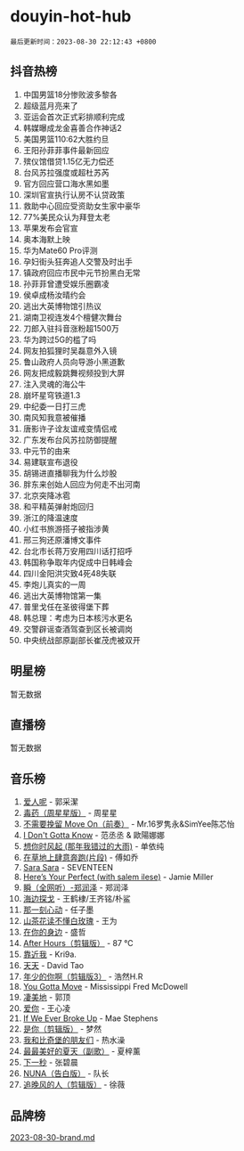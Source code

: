# douyin-hot-hub

`最后更新时间：2023-08-30 22:12:43 +0800`

## 抖音热榜

1. 中国男篮18分惨败波多黎各
1. 超级蓝月亮来了
1. 亚运会首次正式彩排顺利完成
1. 韩媒曝成龙金喜善合作神话2
1. 美国男篮110:62大胜约旦
1. 王阳孙菲菲事件最新回应
1. 殡仪馆借贷1.15亿无力偿还
1. 台风苏拉强度或超杜苏芮
1. 官方回应营口海水黑如墨
1. 深圳官宣执行认房不认贷政策
1. 救助中心回应受资助女生家中豪华
1. 77%美民众认为拜登太老
1. 苹果发布会官宣
1. 奥本海默上映
1. 华为Mate60 Pro评测
1. 孕妇街头狂奔追人交警及时出手
1. 镇政府回应市民中元节扮黑白无常
1. 孙菲菲曾遭受娱乐圈霸凌
1. 侯卓成杨汝晴约会
1. 逃出大英博物馆引热议
1. 湖南卫视连发4个檀健次舞台
1. 刀郎入驻抖音涨粉超1500万
1. 华为跨过5G的槛了吗
1. 网友拍狐狸时吴磊意外入镜
1. 鲁山政府人员向导游小黑道歉
1. 网友把成毅跳舞视频投到大屏
1. 注入灵魂的海公牛
1. 崩坏星穹铁道1.3
1. 中纪委一日打三虎
1. 南风知我意被催播
1. 唐影许子诠友谊戒变情侣戒
1. 广东发布台风苏拉防御提醒
1. 中元节的由来
1. 易建联宣布退役
1. 胡锡进直播聊我为什么炒股
1. 胖东来创始人回应为何走不出河南
1. 北京突降冰雹
1. 和平精英弹射炮回归
1. 浙江的降温速度
1. 小红书旅游搭子被指涉黄
1. 邢三狗还原潘博文事件
1. 台北市长蒋万安用四川话打招呼
1. 韩国称争取年内促成中日韩峰会
1. 四川金阳洪灾致4死48失联
1. 李炮儿真实的一周
1. 逃出大英博物馆第一集
1. 普里戈任在圣彼得堡下葬
1. 韩总理：考虑为日本核污水更名
1. 交警辟谣查酒驾查到区长被调岗
1. 中央统战部原副部长崔茂虎被双开

## 明星榜

暂无数据

## 直播榜

暂无数据

## 音乐榜

1. [爱人呢](https://sf6-cdn-tos.douyinstatic.com/obj/tos-cn-ve-2774/2041dc10f3c442f1992b439a00eaf2ba) - 郭采潔
1. [毒药（周星星版）](https://sf3-cdn-tos.douyinstatic.com/obj/tos-cn-ve-2774/oAXunb2JtDTQMcBfaEkg8Be5IhZQCmGByB0V33) - 周星星
1. [不需要挽留 Move On（前奏）](https://sf6-cdn-tos.douyinstatic.com/obj/tos-cn-ve-2774/ooCBhgCCkF4nExzQL9WZSUbitfA8IsDkgQIYhe) - Mr.16罗隽永&SimYee陈芯怡
1. [I Don't Gotta Know](https://sf6-cdn-tos.douyinstatic.com/obj/tos-cn-ve-2774/o8nCfgMGwCsAvgDe5bzzaDQDFf6ksAUxrlFC8J) - 范丞丞 & 歐陽娜娜
1. [想你时风起 (那年我错过的大雨)](https://sf3-cdn-tos.douyinstatic.com/obj/tos-cn-ve-2774/ooR7G8ftDMzIgnxa0HbReM4CZ74qknQABLtHB1) - 单依纯
1. [在草地上肆意奔跑(片段)](https://sf6-cdn-tos.douyinstatic.com/obj/tos-cn-ve-2774/8831d494742f45dabdfa8adb8b817259) - 傅如乔
1. [Sara Sara](https://sf3-cdn-tos.douyinstatic.com/obj/tos-cn-ve-2774/oAceDXU2gVHZCQFrkrYmX8e5tUBxQPb6Bmd2nF) - SEVENTEEN
1. [Here’s Your Perfect (with salem ilese)](https://sf6-cdn-tos.douyinstatic.com/obj/tos-cn-ve-2774/076b1576c6c546598f803fe53da388a7) - Jamie Miller
1. [瞬（全网听）-郑润泽](https://sf6-cdn-tos.douyinstatic.com/obj/tos-cn-ve-2774/o4Vb9eJZClCZTnRQYy0BRSeHGrDtrkrQgIBvQt) - 郑润泽
1. [海边探戈](https://sf3-cdn-tos.douyinstatic.com/obj/tos-cn-ve-2774/os9gE0VQCGqt6VQkZDyBBYvfSDY0QFe3vVmubn) - 王鹤棣/王齐铭/朴鲨
1. [那一刻心动](https://sf3-cdn-tos.douyinstatic.com/obj/tos-cn-ve-2774/4c0ed00133e3439592b4741c72acc6f3) - 任子墨
1. [山茶花读不懂白玫瑰](https://sf3-cdn-tos.douyinstatic.com/obj/tos-cn-ve-2774/osfn8B7DktrRHEPJgPCfDbw7QDQEkwC16BxZg9) - 王为
1. [在你的身边](https://sf3-cdn-tos.douyinstatic.com/obj/tos-cn-ve-2774/9dce2ee6c9f84c17a6d68458730d7ae8) - 盛哲
1. [After Hours（剪辑版）](https://sf6-cdn-tos.douyinstatic.com/obj/tos-cn-ve-2774/owgWztApWhImMFMpyEyQfAIyIusRBioqSgWk7T) - 87 ℃
1. [靠近我](https://sf6-cdn-tos.douyinstatic.com/obj/tos-cn-ve-2774/oMGCfQ3FZdrziXO1QC8zgfNXawBf91hGAIvUrY) - Kri9a.
1. [天天](https://sf6-cdn-tos.douyinstatic.com/obj/tos-cn-ve-2774/6b075c4856e34a60a1ef022c4a80dec5) - David Tao
1. [年少的你啊（剪辑版3）](https://sf6-cdn-tos.douyinstatic.com/obj/tos-cn-ve-2774/oo2vDGhzyAtN1QLfh5k1iBIpWAv2NOZQysM5tK) - 浩然H.R
1. [You Gotta Move](https://sf6-cdn-tos.douyinstatic.com/obj/tos-cn-ve-2774/a2b672af67514106b25cdfd6f1a8aad2) - Mississippi Fred McDowell
1. [凄美地](https://sf6-cdn-tos.douyinstatic.com/obj/tos-cn-ve-2774/oshF4RgFMhmTSa4jCaHNUXI0NetFtBBQBzBZdf) - 郭顶
1. [爱你](https://sf3-cdn-tos.douyinstatic.com/obj/tos-cn-ve-2774/738d8b240f1e4519b44cf31c84e02e24) - 王心凌
1. [If We Ever Broke Up](https://sf3-cdn-tos.douyinstatic.com/obj/tos-cn-ve-2774/o8onj5HDk0ImtBmO0URBfeyCDXQJMYkQ1gb8Zy) - Mae Stephens
1. [是你（剪辑版）](https://sf3-cdn-tos.douyinstatic.com/obj/tos-cn-ve-2774/46019dae783c4c969944217fe1cfafc4) - 梦然
1. [我和比奇堡的朋友们](https://sf3-cdn-tos.douyinstatic.com/obj/tos-cn-ve-2774/f0505db981ea4a6d91453a15924a82aa) - 热水澡
1. [最最美好的夏天（副歌）](https://sf6-cdn-tos.douyinstatic.com/obj/tos-cn-ve-2774/o4FMghDLZkPIkCutdrsXlbTHcaZztBfeCp9AFS) - 夏梓薰
1. [下一秒](https://sf3-cdn-tos.douyinstatic.com/obj/tos-cn-ve-2774/16eedda97153423db2501ff6373be86a) - 张碧晨
1. [NUNA（告白版）](https://sf6-cdn-tos.douyinstatic.com/obj/tos-cn-ve-2774/a65828cbd8ce41a78a430a58b49f4feb) - 队长
1. [追晚风的人（剪辑版）](https://sf6-cdn-tos.douyinstatic.com/obj/tos-cn-ve-2774/560835060af84ac29cd5c12e2a98f7eb) - 徐薇

## 品牌榜

[2023-08-30-brand.md](2023-08-30-brand.md)

